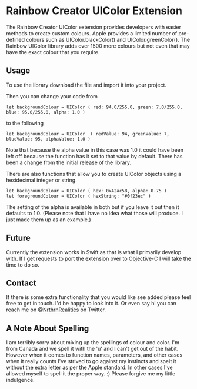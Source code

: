 # Rainbow Creator UIColor Extension

The Rainbow Creator UIColor extension provides developers with easier methods to create custom colours.  Apple provides a limited number of pre-defined colours such as UIColor.blackColor() and UIColor.greenColor().  The Rainbow UIColor library adds over 1500 more colours but not even that may have the exact colour that you require.  


## Usage

To use the library download the file and import it into your project.  

Then you can change your code from

	let backgroundColour = UIColor ( red: 94.0/255.0, green: 7.0/255.0, blue: 95.0/255.0, alpha: 1.0 )

to the following

	let backgroundColour = UIColor  ( redValue: 94, greenValue: 7, blueValue: 95, alphaValue: 1.0 )

Note that because the alpha value in this case was 1.0 it could have been left off because the function has it set to that value by default.  There has been a change from the initial release of the library.

There are also functions that allow you to create UIColor objects using a hexidecimal integer or string.

	let backgroundColour = UIColor ( hex: 0x42ac58, alpha: 0.75 )
	let foregroundColour = UIColor ( hexString: "#0f23ec" )
	
The setting of the alpha is available in both but if you leave it out then it defaults to 1.0.  (Please note that I have no idea what those will produce.  I just made them up as an example.)

## Future

Currently the extension works in Swift as that is what I primarily develop with.  If I get requests to port the extension over to Objective-C I will take the time to do so.  


## Contact

If there is some extra functionality that you would like see added please feel free to get in touch.  I'd be happy to look into it.  Or even say hi you can reach me on [@NrthrnRealities](https://twitter.com/NrthrnRealities) on Twitter.

## A Note About Spelling

I am terribly sorry about mixing up the spellings of colour and color.  I'm from Canada and we spell it with the 'u' and I can't get out of the habit.  However when it comes to function names, parameters, and other cases when it really counts I've strived to go against my instincts and spelt it without the extra letter as per the Apple standard.  In other cases I've allowed myself to spell it the proper way. :)  Please forgive me my little indulgence.